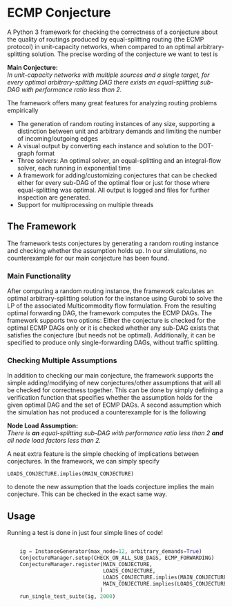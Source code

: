 # ECMP Conjecture

A Python 3 framework for checking the correctness of a conjecture about the quality of routings produced by equal-splitting routing (the ECMP protocol) in unit-capacity networks, when compared to an optimal arbitrary-splitting solution. The precise wording of the conjecture we want to test is

**Main Conjecture:**</br>
*In unit-capacity networks with multiple sources and a single target, for every optimal arbitrary-splitting DAG there exists an equal-splitting sub-DAG with performance ratio less than 2.*

The framework offers many great features for analyzing routing problems empirically

- The generation of random routing instances of any size, supporting a distinction between unit and arbitrary demands and limiting the number of incoming/outgoing edges
- A visual output by converting each instance and solution to the DOT-graph format
- Three solvers: An optimal solver, an equal-splitting and an integral-flow solver, each running in exponential time
- A framework for adding/customizing conjectures that can be checked either for every sub-DAG of the optimal flow or just for those where equal-splitting was optimal.
    All output is logged and files for further inspection are generated.
- Support for multiprocessing on multiple threads

## The Framework

The framework tests conjectures by generating a random routing instance and checking whether the assumption holds up. In our simulations, no counterexample for our main conjecture has been found.

### Main Functionality 

After computing a random routing instance, the framework calculates an optimal arbitrary-splitting solution for the instance using Gurobi to solve the LP of the associated Multicommodity flow formulation.  From the resulting optimal forwarding DAG, the framework computes the ECMP DAGs. The framework supports two options: Either the conjecture is checked for the optimal ECMP DAGs only or it is checked whether any sub-DAG exists that satisfies the conjecture (but needs not be optimal). Additionally, it can be specified to produce only single-forwarding DAGs, without traffic splitting.

### Checking Multiple Assumptions

In addition to checking our main conjecture, the framework supports the simple adding/modifying of new conjectures/other assumptions that will all be checked for correctness together. This can be done by simply defining a verification function that specifies whether the assumption holds for the given optimal DAG and the set of ECMP DAGs. A second assumption which the simulation has not produced a counterexample for is the following

**Node Load Assumption:</br>** 
*There is **an** equal-splitting sub-DAG with performance ratio less than 2 **and** all node load factors less than 2.*

A neat extra feature is the simple checking of implications between conjectures. In the framework, we can simply specify

```
LOADS_CONJECTURE.implies(MAIN_CONJECTURE)
```

to denote the new assumption that the loads conjecture implies the main conjecture. This can be checked in the exact same way.

## Usage

Running a test is done in just four simple lines of code!

```python

    ig = InstanceGenerator(max_node=12, arbitrary_demands=True)
    ConjectureManager.setup(CHECK_ON_ALL_SUB_DAGS, ECMP_FORWARDING)
    ConjectureManager.register(MAIN_CONJECTURE,
                               LOADS_CONJECTURE,
                               LOADS_CONJECTURE.implies(MAIN_CONJECTURE),
                               MAIN_CONJECTURE.implies(LOADS_CONJECTURE)
                              )
    run_single_test_suite(ig, 2000)
```

